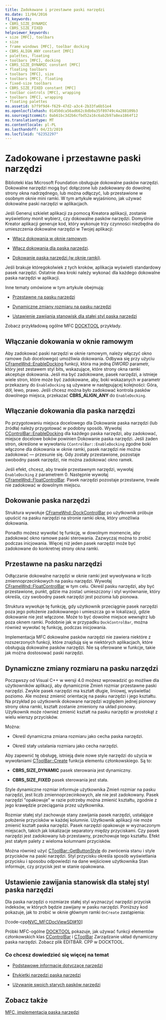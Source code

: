 ```yaml
---
title: Zadokowane i przestawne paski narzędzi
ms.date: 11/04/2016
f1_keywords:
- CBRS_SIZE_DYNAMIC
- CBRS_SIZE_FIXED
helpviewer_keywords:
- size [MFC], toolbars
- size
- frame windows [MFC], toolbar docking
- CBRS_ALIGN_ANY constant [MFC]
- palettes, floating
- toolbars [MFC], docking
- CBRS_SIZE_DYNAMIC constant [MFC]
- floating toolbars
- toolbars [MFC], size
- toolbars [MFC], floating
- fixed-size toolbars
- CBRS_SIZE_FIXED constant [MFC]
- toolbar controls [MFC], wrapping
- toolbars [MFC], wrapping
- floating palettes
ms.assetid: b7f9f9d4-f629-47d2-a3c4-2b33fa6b51e4
ms.openlocfilehash: 01450dca56ad662c8db0a35f89749c4a288109b3
ms.sourcegitcommit: 0ab61bc3d2b6cfbd52a16c6ab2b97a8ea1864f12
ms.translationtype: MT
ms.contentlocale: pl-PL
ms.lasthandoff: 04/23/2019
ms.locfileid: "62352297"
---
```

# <a name="docking-and-floating-toolbars"></a>Zadokowane i przestawne paski narzędzi

Biblioteki klas Microsoft Foundation obsługuje dokowalne pasków narzędzi. Dokowalne narzędzi mogą być dołączone lub zadokowany do dowolnej strony okna nadrzędnego, lub można odłączyć, lub przestawione w osobnym oknie mini ramki. W tym artykule wyjaśniono, jak używać dokowalne paski narzędzi w aplikacjach.

Jeśli Generuj szkielet aplikacji za pomocą Kreatora aplikacji, zostanie wyświetlony monit wybierz, czy dokowalne pasków narzędzi. Domyślnie Kreator aplikacji generuje kod, który wykonuje trzy czynności niezbędna do umieszczenia dokowalne narzędzi w Twojej aplikacji:

- [Włącz dokowania w oknie ramowym](#_core_enabling_docking_in_a_frame_window).

- [Włącz dokowania dla paska narzędzi](#_core_enabling_docking_for_a_toolbar).

- [Dokowanie paska narzędzi (w oknie ramki)](#_core_docking_the_toolbar).

Jeśli brakuje któregokolwiek z tych kroków, aplikacja wyświetli standardowy pasek narzędzi. Ostatnie dwa kroki należy wykonać dla każdego dokowalne paska narzędzi w aplikacji.

Inne tematy omówione w tym artykule obejmują:

- [Przestawne na pasku narzędzi](#_core_floating_the_toolbar)

- [Dynamiczne zmiany rozmiaru na pasku narzędzi](#_core_dynamically_resizing_the_toolbar)

- [Ustawienie zawijania stanowisk dla stałej styl paska narzędzi](#_core_setting_wrap_positions_for_a_fixed_style_toolbar)

Zobacz przykładową ogólne MFC [DOCKTOOL](../overview/visual-cpp-samples.md) przykłady.

##  <a name="_core_enabling_docking_in_a_frame_window"></a> Włączanie dokowania w oknie ramowym

Aby zadokować paski narzędzi w oknie ramowym, należy włączyć okno ramowe (lub docelowego) umożliwia dokowania. Odbywa się przy użyciu [CFrameWnd::EnableDocking](../mfc/reference/cframewnd-class.md#enabledocking) funkcji, która ma jedną *DWORD* parametr, który jest zestawem styl bits, wskazujące, które strony okna ramki akceptuje dokowania. Jeśli ma być zadokowane, pasek narzędzi, a istnieje wiele stron, które może być zadokowane, aby, boki wskazanych w parametr przekazany do `EnableDocking` są używane w następującej kolejności: Góra, dół, lewo, prawo. Jeśli chcesz można było zadokować kontrola pasków dowolnego miejsca, przekazać **CBRS_ALIGN_ANY** do `EnableDocking`.

##  <a name="_core_enabling_docking_for_a_toolbar"></a> Włączanie dokowania dla paska narzędzi

Po przygotowaniu miejsca docelowego dla Dokowanie paska narzędzi (lub źródła) należy przygotować w podobny sposób. Wywołaj [CControlBar::EnableDocking](../mfc/reference/ccontrolbar-class.md#enabledocking) dla każdego paska narzędzi, aby zadokować, miejsce docelowe boków powinien Dokowanie paska narzędzi. Jeśli żaden stron, określone w wywołaniu `CControlBar::EnableDocking` zgodne boki włączone dla dokowania w oknie ramki, pasek narzędzi nie można zadokować — przesunie się. Gdy zostały przestawione, pozostaje swobodny pasek narzędzi, nie można zadokować okno ramek.

Jeśli efekt, chcesz, aby trwale przestawnym narzędzi, wywołaj `EnableDocking` z parametrem 0. Następnie wywołaj [CFrameWnd::FloatControlBar](../mfc/reference/cframewnd-class.md#floatcontrolbar). Pasek narzędzi pozostaje przestawne, trwale nie zadokować w dowolnym miejscu.

##  <a name="_core_docking_the_toolbar"></a> Dokowanie paska narzędzi

Struktura wywołuje [CFrameWnd::DockControlBar](../mfc/reference/cframewnd-class.md#dockcontrolbar) po użytkownik próbuje upuścić na pasku narzędzi na stronie ramki okna, który umożliwia dokowania.

Ponadto możesz wywołać tę funkcję, w dowolnym momencie, aby zadokować okno ramowe paski sterowania. Zazwyczaj można to zrobić podczas inicjowania. Więcej niż jeden pasek narzędzi może być zadokowane do konkretnej strony okna ramki.

##  <a name="_core_floating_the_toolbar"></a> Przestawne na pasku narzędzi

Odłączanie dokowalne narzędzi w oknie ramki jest wywoływana w liczb zmiennoprzecinkowych na pasku narzędzi. Wywołaj [CFrameWnd::FloatControlBar](../mfc/reference/cframewnd-class.md#floatcontrolbar) w tym celu. Określ pasku narzędzi, aby być przestawione, punkt, gdzie ma zostać umieszczony i styl wyrównanie, który określa, czy swobodny pasek narzędzi jest pozioma lub pionowa.

Struktura wywołuje tę funkcję, gdy użytkownik przeciągnie pasek narzędzi poza jego położenie zadokowanego i umieszcza go w lokalizacji, gdzie dokowanie nie jest włączone. Może to być dowolne miejsce wewnątrz lub poza oknem ramki. Podobnie jak w przypadku `DockControlBar`, można również wywołać tę funkcję, podczas inicjowania.

Implementacja MFC dokowalne pasków narzędzi nie zawiera niektóre z rozszerzonych funkcji, które znajdują się w niektórych aplikacjach, które obsługują dokowalne pasków narzędzi. Nie są oferowane w funkcje, takie jak można dostosować paski narzędzi.

##  <a name="_core_dynamically_resizing_the_toolbar"></a> Dynamiczne zmiany rozmiaru na pasku narzędzi

Począwszy od Visual C++ w wersji 4.0 możesz wprowadzić go możliwe dla użytkowników aplikacji, aby dynamicznie Zmień rozmiar przestawne paski narzędzi. Zwykle pasek narzędzi ma kształt długie, liniowej, wyświetlać poziomo. Ale możesz zmienić orientację na pasku narzędzi i jego kształtu. Na przykład po użytkownik dokowane narzędzi względem jednej pionowy strony okna ramki, kształt zostanie zmieniony na układ pionowy. Użytkownik może również zmienić kształt na pasku narzędzi w prostokąt z wielu wierszy przycisków.

Można:

- Określ dynamiczna zmiana rozmiaru jako cecha paska narzędzi.

- Określ stały ustalania rozmiaru jako cecha narzędzi.

Aby zapewnić tę obsługę, istnieją dwie nowe style narzędzi do użycia w wywołaniami [CToolBar::Create](../mfc/reference/ctoolbar-class.md#create) funkcja elementu członkowskiego. Są to:

- **CBRS_SIZE_DYNAMIC** pasek sterowania jest dynamiczny.

- **CBRS_SIZE_FIXED** pasek sterowania jest stała.

Style dynamiczne rozmiar informuje użytkownika Zmień rozmiar na pasku narzędzi, jest liczb zmiennoprzecinkowych, ale nie jest zadokowany. Pasek narzędzi "opakowuje" w razie potrzeby można zmienić kształtu, zgodnie z jego krawędzie przeciągania przez użytkownika.

Rozmiar stałej styl zachowuje stany zawijania pasek narzędzi, ustalające położenie przycisków w każdej kolumnie. Użytkownik aplikacji nie może zmienić kształt paska narzędzi. Pasek narzędzi opakowuje w wyznaczonym miejscach, takich jak lokalizacje separatory między przyciskami. Czy pasek narzędzi jest zadokowany lub przestawny, przechowuje tego kształtu. Efekt jest stałym palety z wieloma kolumnami przycisków.

Można również użyć [CToolBar::GetButtonStyle](../mfc/reference/ctoolbar-class.md#getbuttonstyle) do zwrócenia stanu i style przycisków na paski narzędzi. Styl przycisku określa sposób wyświetlania przycisku i sposobu odpowiedzi na dane wejściowe użytkownika Stan informuje, czy przycisk jest w stanie opakowana.

##  <a name="_core_setting_wrap_positions_for_a_fixed_style_toolbar"></a> Ustawienie zawijania stanowisk dla stałej styl paska narzędzi

Dla paska narzędzi o rozmiarze stałej styl wyznaczyć narzędzi przycisk indeksów, w których będzie zawijany w pasku narzędzi. Poniższy kod pokazuje, jak to zrobić w oknie głównym ramki `OnCreate` zastąpienia:

[!code-cpp[NVC_MFCDocViewSDI#10](../mfc/codesnippet/cpp/docking-and-floating-toolbars_1.cpp)]

Próbki MFC-ogólne [DOCKTOOL](../overview/visual-cpp-samples.md) pokazuje, jak używać funkcji elementów członkowskich klas [CControlBar](../mfc/reference/ccontrolbar-class.md) i [CToolBar](../mfc/reference/ctoolbar-class.md) Zarządzanie układ dynamiczny paska narzędzi. Zobacz plik EDITBAR. CPP w DOCKTOOL.

### <a name="what-do-you-want-to-know-more-about"></a>Co chcesz dowiedzieć się więcej na temat

- [Podstawowe informacje dotyczące narzędzi](../mfc/toolbar-fundamentals.md)

- [Etykietki narzędzi paska narzędzi](../mfc/toolbar-tool-tips.md)

- [Używanie swoich starych pasków narzędzi](../mfc/using-your-old-toolbars.md)

## <a name="see-also"></a>Zobacz także

[MFC, implementacja paska narzędzi](../mfc/mfc-toolbar-implementation.md)
